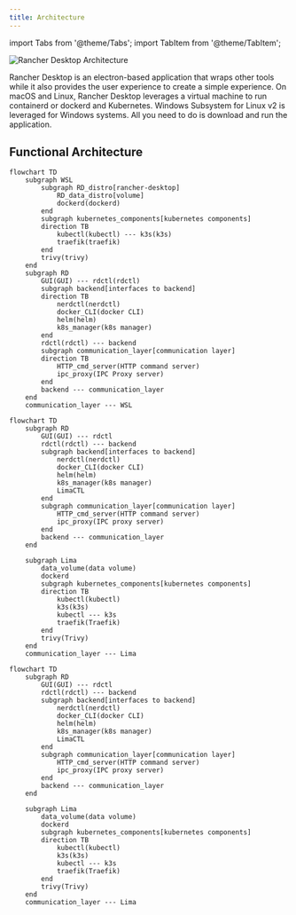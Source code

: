 ```yaml
---
title: Architecture
---
```


import Tabs from '@theme/Tabs';
import TabItem from '@theme/TabItem';

![Rancher Desktop Architecture](../img/how-it-works-rancher-desktop.svg)

Rancher Desktop is an electron-based application that wraps other tools while it also provides the user experience to create a simple experience. On macOS and Linux, Rancher Desktop leverages a virtual machine to run containerd or dockerd and Kubernetes. Windows Subsystem for Linux v2 is leveraged for Windows systems. All you need to do is download and run the application.

<Tabs>
<TabItem value="Windows">

## Functional Architecture

```mermaid
flowchart TD
    subgraph WSL
        subgraph RD_distro[rancher-desktop]
            RD_data_distro[volume]
            dockerd(dockerd)
        end
        subgraph kubernetes_components[kubernetes components]
        direction TB
            kubectl(kubectl) --- k3s(k3s)
            traefik(traefik)
        end
        trivy(trivy)
    end
	subgraph RD
        GUI(GUI) --- rdctl(rdctl)
        subgraph backend[interfaces to backend]
        direction TB
            nerdctl(nerdctl)
            docker_CLI(docker CLI)
            helm(helm)
            k8s_manager(k8s manager)
        end
        rdctl(rdctl) --- backend
        subgraph communication_layer[communication layer]
        direction TB
            HTTP_cmd_server(HTTP command server)
            ipc_proxy(IPC Proxy server)
        end
        backend --- communication_layer
    end
    communication_layer --- WSL
```
</TabItem>

<TabItem value="macOS">

```mermaid
flowchart TD
    subgraph RD
        GUI(GUI) --- rdctl
        rdctl(rdctl) --- backend  
        subgraph backend[interfaces to backend]
            nerdctl(nerdctl)
            docker_CLI(docker CLI)
            helm(helm)
            k8s_manager(k8s manager)
            LimaCTL
        end
        subgraph communication_layer[communication layer]
            HTTP_cmd_server(HTTP command server)
            ipc_proxy(IPC proxy server)
        end    
        backend --- communication_layer
    end
    
    subgraph Lima
        data_volume(data volume)
        dockerd
        subgraph kubernetes_components[kubernetes components]
        direction TB
	        kubectl(kubectl)
	        k3s(k3s)
	        kubectl --- k3s
	        traefik(Traefik)
	    end
        trivy(Trivy)
    end
    communication_layer --- Lima
```
</TabItem>

<TabItem value="Linux">

```mermaid
flowchart TD
    subgraph RD
        GUI(GUI) --- rdctl
        rdctl(rdctl) --- backend  
        subgraph backend[interfaces to backend]
            nerdctl(nerdctl)
            docker_CLI(docker CLI)
            helm(helm)
            k8s_manager(k8s manager)
            LimaCTL
        end
        subgraph communication_layer[communication layer]
            HTTP_cmd_server(HTTP command server)
            ipc_proxy(IPC proxy server)
        end    
        backend --- communication_layer
    end
    
    subgraph Lima
        data_volume(data volume)
        dockerd
        subgraph kubernetes_components[kubernetes components]
        direction TB
	        kubectl(kubectl)
	        k3s(k3s)
	        kubectl --- k3s
	        traefik(Traefik)
	    end
        trivy(Trivy)
    end
    communication_layer --- Lima
``` 
</TabItem>
</Tabs>